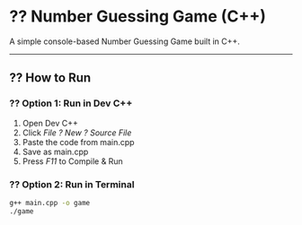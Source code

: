 # ?? Number Guessing Game (C++)

A simple console-based Number Guessing Game built in C++.

---

## ?? How to Run

### ?? Option 1: Run in Dev C++
1. Open Dev C++
2. Click *File ? New ? Source File*
3. Paste the code from main.cpp
4. Save as main.cpp
5. Press *F11* to Compile & Run

### ?? Option 2: Run in Terminal
```bash
g++ main.cpp -o game
./game
